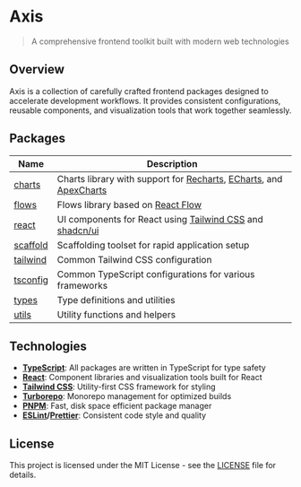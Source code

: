 # Axis

> A comprehensive frontend toolkit built with modern web technologies

## Overview

Axis is a collection of carefully crafted frontend packages designed to accelerate development workflows. It provides consistent configurations, reusable components, and visualization tools that work together seamlessly.

## Packages

| Name                 | Description                                                                                                                                       |
| -------------------- | ------------------------------------------------------------------------------------------------------------------------------------------------- |
| [charts](charts)     | Charts library with support for [Recharts](https://recharts.org), [ECharts](https://echarts.apache.org), and [ApexCharts](https://apexcharts.com) |
| [flows](flows)       | Flows library based on [React Flow](https://reactflow.dev)                                                                                        |
| [react](react)       | UI components for React using [Tailwind CSS](https://tailwindcss.com) and [shadcn/ui](https://ui.shadcn.com)                                      |
| [scaffold](scaffold) | Scaffolding toolset for rapid application setup                                                                                                   |
| [tailwind](tailwind) | Common Tailwind CSS configuration                                                                                                                 |
| [tsconfig](tsconfig) | Common TypeScript configurations for various frameworks                                                                                           |
| [types](types)       | Type definitions and utilities                                                                                                                    |
| [utils](utils)       | Utility functions and helpers                                                                                                                     |

## Technologies

- **[TypeScript](https://www.typescriptlang.org)**: All packages are written in TypeScript for type safety
- **[React](https://react.dev)**: Component libraries and visualization tools built for React
- **[Tailwind CSS](https://tailwindcss.com)**: Utility-first CSS framework for styling
- **[Turborepo](https://turbo.build)**: Monorepo management for optimized builds
- **[PNPM](https://pnpm.io)**: Fast, disk space efficient package manager
- **[ESLint](https://eslint.org)/[Prettier](https://prettier.io)**: Consistent code style and quality

## License

This project is licensed under the MIT License - see the [LICENSE](LICENSE) file for details.
